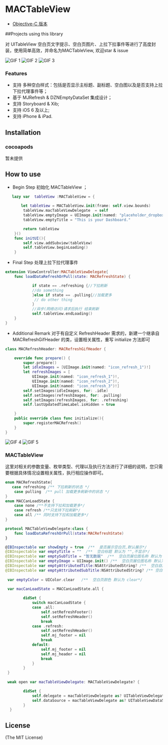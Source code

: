 # MACTableView
 * [Objective-C 版本](https://github.com/azheng51714/MACTableView)
 
##Projects using this library

对 UITableView 空白页文字提示、空白页图片、上拉下拉事件等进行了高度封装，使用简单高效，并命名为MACTableView, 欢迎star & issue

![GIF 1](https://github.com/azheng51714/MACTableView/blob/master/Photos/fvyO81OO7L.gif)
![GIF 2](https://github.com/azheng51714/MACTableView/blob/master/Photos/hmD0r7fU0J.gif)
![GIF 3](https://github.com/azheng51714/MACTableView/blob/master/Photos/MACTableView.png)
### Features
* 支持 多种空白样式：包括是否显示主标题、副标题、空白图以及是否支持上拉下拉代理事件等；
* 基于 MJRefresh & DZNEmptyDataSet 集成设计；
* 支持 Storyboard & Xib;
* 支持 iOS 6 及以上;
* 支持 iPhone & iPad.

## Installation

### cocoapods
 暂未提供

## How to use
* Begin Step 初始化 MACTableView ；

```Swift
   lazy var  tableView :MACTableView = {
        
       let tableView = MACTableView.init(frame: self.view.bounds)
        tableView.macTableViewDelegate  = self
        tableView.emptyImage = UIImage.init(named: "placeholder_dropbox")!
        tableView.emptyTitle = "This is your Dashboard."

        return tableView
    }()
    func initUI(){
        self.view.addSubview(tableView)
        self.tableView.beginLoading()
    }
```

* Final Step 处理上拉下拉代理事件

```Swift
extension ViewController:MACTableViewDelegate{
    func loadDataRefreshOrPull(state: MACRefreshState) {

            if state == .refreshing {//下拉刷新
            //do something
            }else if state == .pulling{//加载更多
             // do other thing
            }
            //异步(网络访问)请求后执行 结束刷新
            self.tableView.endLoading()
    }
}
```
* Additional Remark 对于有自定义 RefreshHeader 需求的，新建一个继承自 MACRefreshGifHeader 的类，设置相关属性，重写 initialize 方法即可
  
```Swift
class MACRefreshHeader: MACRefreshGifHeader {

    override func prepare() {
        super.prepare()
        let idleImages = [UIImage.init(named: "icon_refresh_1")!]
        let refreshImages = [
            UIImage.init(named: "icon_refresh_1")!,
            UIImage.init(named: "icon_refresh_2")!,
            UIImage.init(named: "icon_refresh_3")!]
        self.setImages(idleImages, for: .idle)
        self.setImages(refreshImages, for: .pulling)
        self.setImages(refreshImages, for: .refreshing)
        self.lastUpdatedTimeLabel.isHidden = true

    }
    public override class func initialize(){
        super.registerMACRefresh()
    }
}
```
![GIF 4](https://github.com/azheng51714/MACTableView/blob/master/Photos/kF4saP4ilk.gif)
![GIF 5](https://github.com/azheng51714/MACTableView/blob/master/Photos/zUsnur8eFq.gif)

### MACTableView

这里对相关的参数变量、枚举类型、代理以及执行方法进行了详细的说明，您只需要根据具体情况设置相关属性，执行相应操作即可。
```Swift
enum MACRefreshState{
   case refreshing /** 下拉刷新的状态 */
    case pulling  /** pull 加载更多刷新中的状态 */
}
enum MACCanLoadState {
    case none /**不支持下拉和加载更多*/
    case refresh /**只支持下拉刷新*/
    case all /** 同时支持下拉和加载更多*/
}

protocol MACTableViewDelegate:class {
    func loadDataRefreshOrPull(state:MACRefreshState)
}

@IBInspectable var showEmpty = true  /**  是否展示空白页,默认展示*/
@IBInspectable var emptyTitle = ""  /**  空白标题 默认为 "",不显示*/
@IBInspectable var emptySubTitle = "暂无数据"  /**  空白页展位图名称 默认为 nil,不显示*/
@IBInspectable var emptyImage = UIImage.init() /**  空白页展位图名称 默认为 nil,不显示*/
@IBInspectable var emptyAttributedTitle:NSAttributedString? /**  空白自定义标题 默认不显示*/
@IBInspectable var emptyAttributedSubTitle:NSAttributedString? /** 空白自定义副标题 默认不显示*/
   
 var emptyColor = UIColor.clear   /**  空白页颜色 默认为 clear*/

 var macCanLoadState = MACCanLoadState.all {
        
        didSet {
            switch macCanLoadState {
            case .all:
                self.setRefreshFooter()
                self.setRefreshHeader()
                break
            case .refresh:
                self.setRefreshHeader()
                self.mj_footer = nil
                break
            default:
                self.mj_footer = nil
                self.mj_header = nil
                break
            }
        }
 }
  
 weak open var macTableViewDelegate: MACTableViewDelegate? {

        didSet {
            self.delegate = macTableViewDelegate as? UITableViewDelegate
            self.dataSource = macTableViewDelegate as? UITableViewDataSource
        }
  }

```
## License
(The MIT License)


